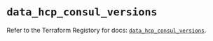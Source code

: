 # `data_hcp_consul_versions`

Refer to the Terraform Registory for docs: [`data_hcp_consul_versions`](https://www.terraform.io/docs/providers/hcp/d/consul_versions).
